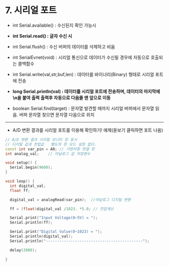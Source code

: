 # 7. 시리얼 포트

- int Serial.available()  : 수신된지 확인 가능시

- **int Serial.read() : 글자 수신 시**
- int Serial.flush() : 수신 버퍼의 데이터를 삭제하고 비움

- int SerialEvnet(void) : 시리얼 통신으로 데이터가 수신될 경우에 자동으로 호출되는 콜백함수
- int Serial.write(val,str,buf,len) : 데이터를 바이너리(Binary) 형태로 시리얼 포트에 전송

- **long Serial.println(val) : 데이터를 시리얼 포트에 전송하며, 데이터의 마지막에 \n을 붙여 출력 출력후 자동으로 다음줄 맨 앞으로 이동**

- boolean Serial.find(target) : 문자열 발견할 때까지 시리얼 버퍼에서 문자열 읽음. 버퍼 문자열 찾으면 문자열 다음으로 위치

-----

- A/D 변환 결과를 시리얼 포트를 이용해 확인하기! 예제(돋보기 클릭하면 포트 나옴)

```c++
// A/D 변환 결과 시리얼 모니터 창 표시
// 디지털 값과 전압값   별도의 핀 모드 설정 없다.
const int var_pin = A0; // 가변저항 연결 핀
int analog_val;    // 아날로그 값 저장변수

void setup() {
  Serial.begin(9600);
}

void loop() {
  int digital_val;
  float ff;

  digital_val = analogRead(var_pin);  //아날로그 디지털 변환

  ff = (float)digital_val /1023. *5.0; // 전압계산

  Serial.print("Input Voltage(0~5V) = ");
  Serial.println(ff);

  Serial.print("Digital Value(0~1023) = ");
  Serial.println(digital_val);
  Serial.println("-------------------------------------------");

  delay(2000);
  
}
```

